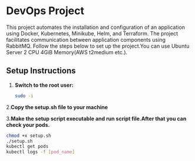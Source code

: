 
# DevOps Project

This project automates the installation and configuration of an application using Docker, Kubernetes, Minikube, Helm, and Terraform. The project facilitates communication between application components using RabbitMQ. Follow the steps below to set up the project.You can use  Ubuntu Server 2 CPU 4GiB Memory(AWS t2medium etc.).

## Setup Instructions

1. **Switch to the root user:**
   ```sh
   sudo -i

2.**Copy the setup.sh file to your machine**

3.**Make the setup script executable and run script file.After that you can check your pods.**
   ```sh
   chmod +x setup.sh
   ./setup.sh
   kubectl get pods
   kubectl logs -f [pod_name]


